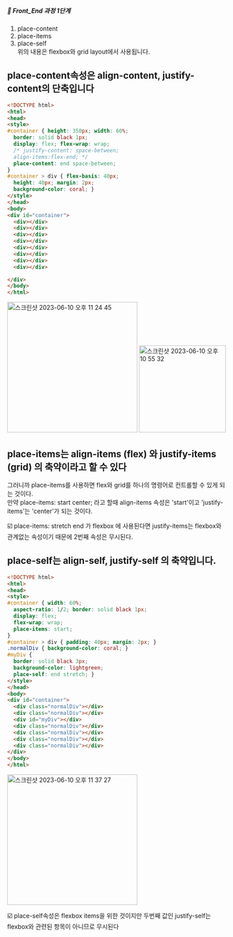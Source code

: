 ##### 🍑  Front_End 과정 1단계   
1. place-content   
2. place-items   
3. place-self   
위의 내용은 flexbox와 grid layout에서 사용됩니다.   


## place-content속성은 align-content, justify-content의 단축입니다 


```html
<!DOCTYPE html>
<html>
<head>
<style>
#container { height: 350px; width: 60%;
  border: solid black 1px;
  display: flex; flex-wrap: wrap;
  /* justify-content: space-between;
  align-items:flex-end; */
  place-content: end space-between;
}
#container > div { flex-basis: 40px;
  height: 40px; margin: 2px;
  background-color: coral; }
</style>
</head>
<body>
<div id="container">
  <div></div>
  <div></div>
  <div></div>
  <div></div>
  <div></div>
  <div></div>
  <div></div>
  <div></div>

</div>
</body>
</html>
```     
<img width="300" alt="스크린샷 2023-06-10 오후 11 24 45" src="https://github.com/PhoebeYoon/HTML/assets/48478079/6f87dfbf-4a92-467b-a38c-f63aac8f1392">

<img width="200" alt="스크린샷 2023-06-10 오후 10 55 32" src="https://github.com/PhoebeYoon/HTML/assets/48478079/8cca8507-eec7-4686-8b4c-36fa55f37377">

## place-items는 align-items (flex) 와 justify-items (grid) 의 축약이라고 할 수 있다   
그러니까 place-items를 사용하면 flex와 grid를 하나의 명령어로 컨트롤할 수 있게 되는 것이다.   
만약 place-items: start center; 라고 할때 align-items 속성은 'start'이고 'justify-items'는 'center'가 되는 것이다.    

☑️ place-items: stretch end 가 flexbox 에 사용된다면 justify-items는 flexbox와 관계없는 속성이기 때문에 2번째 속성은 무시된다.

## place-self는 align-self, justify-self 의 축약입니다.  

```html
<!DOCTYPE html>
<html>
<head>
<style>
#container { width: 60%;
  aspect-ratio: 1/2; border: solid black 1px;
  display: flex;
  flex-wrap: wrap;
  place-items: start; 
}
#container > div { padding: 40px; margin: 2px; }
.normalDiv { background-color: coral; }
#myDiv {
  border: solid black 3px;
  background-color: lightgreen;
  place-self: end stretch; }
</style>
</head>
<body>
<div id="container">
  <div class="normalDiv"></div>
  <div class="normalDiv"></div>
  <div id="myDiv"></div>
  <div class="normalDiv"></div>
  <div class="normalDiv"></div>
  <div class="normalDiv"></div>
  <div class="normalDiv"></div>
</div>
</body>
</html>
```     
<img width="300" alt="스크린샷 2023-06-10 오후 11 37 27" src="https://github.com/PhoebeYoon/HTML/assets/48478079/ad4c5397-c36a-4985-9361-c2a38ca23adb">

☑️ place-self속성은 flexbox items을 위한 것이지만 두번째 값인 justify-self는 flexbox와 관련된 항목이 아니므로 무시된다






